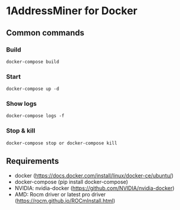 # 1AddressMiner for Docker

## Common commands

### Build
``docker-compose build``

### Start
``docker-compose up -d``

### Show logs 
``docker-compose logs -f``

### Stop & kill
``docker-compose stop or docker-compose kill``

## Requirements

* docker (https://docs.docker.com/install/linux/docker-ce/ubuntu/)
* docker-compose (pip install docker-compose)
* NVIDIA: nvidia-docker (https://github.com/NVIDIA/nvidia-docker)
* AMD: Rocm driver or latest pro driver (https://rocm.github.io/ROCmInstall.html)
